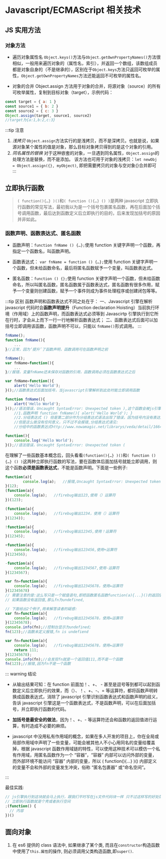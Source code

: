 # Javascript/ECMAScript 相关技术

## JS 实用方法

### 对象方法

- 遍历对象属性名
  `Object.keys()`方法与`Object.getOwnPropertyNames()`方法很相似，一般用来遍历对象的（属性名，索引），并返回一个数组，该数组成员都是对象自身的（不是继承的），区别在于`Object.keys`方法只返回可枚举的属性，`Object.getOwnPropertyNames`方法还能返回不可枚举的属性名。

- 对象的合并
  Object.assign 方法用于对象的合并，将源对象（source）的所有可枚举属性，复制到目标对象（target），示例代码：

```js
const target = { a: 1 }
const source1 = { b: 2 }
const source2 = { c: 3 }
Object.assign(target, source1, source2)
//target为{a:1,b:2,c:3}
```

:::tip 注意

1. _浅拷贝_
   `Object.assign`方法实行的是浅拷贝，而不是深拷贝。也就是说，如果源对象某个属性的值是对象，那么目标对象拷贝得到的是这个对象的引用。
2. _同名属性的替换_
   对于这种嵌套的对象，一旦遇到同名属性，`Object.assign`的处理方法是替换，而不是添加。
   该方法也可用于对象的浅拷贝：`let newObj = Object.assign({}, myObject)`, 即把需要拷贝的对象与空对象{}合并即可
   :::

## 立即执行函数

> `( function(){…} )()`和`( function (){…} () )`是两种 javascript 立即执行函数的常见写法，最初我以为是一个括号包裹匿名函数，再在后面加个括号调用函数，最后达到函数定义后立即执行的目的，后来发现加括号的原因并非如此。

### 函数声明、函数表达式、匿名函数

- 函数声明：`function fnName () {…};`使用 function 关键字声明一个函数，再指定一个函数名，叫函数声明。

- 函数表达式： `var fnName = function () {…};`使用 function 关键字声明一个函数，但未给函数命名，最后将匿名函数赋予一个变量，叫函数表达式。

- 匿名函数：`function () {};`使用 function 关键字声明一个函数，但未给函数命名，所以叫匿名函数，匿名函数属于函数表达式，匿名函数有很多作用，赋予一个变量则创建函数，赋予一个事件则成为事件处理程序或创建闭包等等。

:::tip 区别
函数声明和函数表达式不同之处在于：
一、Javascript 引擎在解析 javascript 代码时会**函数声明提升**（Function declaration Hoisting）当前执行环境（作用域）上的函数声明，而函数表达式必须等到 Javascirtp 引擎执行到它所在行时，才会从上而下一行一行地解析函数表达式；
二、函数表达式后面可以加括号立即调用该函数，函数声明不可以，只能以 `fnName()`形式调用。
:::

```js
fnName();
function fnName(){
    ...
}//正常，因为‘提升’了函数声明，函数调用可在函数声明之前

fnName();
var fnName=function(){
    ...
}//报错，变量fnName还未保存对函数的引用，函数调用必须在函数表达式之后

var fnName=function(){
    alert('Hello World');
}();//函数表达式后面加括号，当javascript引擎解析到此处时能立即调用函数

function fnName(){
    alert('Hello World');
}();//语法错误，Uncaught SyntaxError: Unexpected token ),这个函数会被js引擎解析为两部分：
    //1.函数声明 function fnName(){ alert('Hello World'); }
    //2.分组表达式 () 但是第二部分作为分组表达式语法出现了错误，因为括号内没有表达式，把“()”改为“(1)”就不会报错
    //但是这么做没有任何意义，只不过不会报错,分组表达式请见:
    //分组中的函数表达式http://www.nowamagic.net/librarys/veda/detail/1664

function(){
    console.log('Hello World');
}();//语法错误，Uncaught SyntaxError: Unexpected token (
```

在理解了一些函数基本概念后，回头看看`(function(){…} )()`和`( function (){…} () )`这两种立即执行函数的写法，要在函数体后面加括号就能立即调用，则这个函数**必须是函数表达式**，不能是函数声明。下面是一些例子:

```js
function(a){
        console.log(a);   //报错,Uncaught SyntaxError: Unexpected token (
}(12);
(function(a){
    console.log(a);   //firebug输出123,使用（）运算符
})(123);

(function(a){
    console.log(a);   //firebug输出1234，使用（）运算符
}(1234));

!function(a){
    console.log(a);   //firebug输出12345,使用！运算符
}(12345);

+function(a){
    console.log(a);   //firebug输出123456,使用+运算符
}(123456);

-function(a){
    console.log(a);   //firebug输出1234567,使用-运算符
}(1234567);

var fn=function(a){
    console.log(a);   //firebug输出12345678，使用=运算符
}(12345678)
// 需要注意的是:这么写只是一个赋值语句,即把函数匿名函数function(a){...}()的返回值赋值给了fn,
// 如果函数没有返回值,那么fn为undefined,

// 下面给出2个例子,用来解答读者的疑惑:
var fn=function(a){
    console.log(a);   //firebug输出12345678，使用=运算符
}(12345678);
console.info(fn);//控制台显示为undefined;
fn(123);//函数未定义报错,fn is undefiend

var fn=function(a){
    console.log(a);   //firebug输出12345678，使用=运算符
    return 111;
}(12345678);
console.info(fn);//会发现fn就是一个返回值111,而不是一个函数
fn(123);//报错,因为fn不是一个函数
```

::: warning 结论

- 从输出结果可知：在 function 前面加！、+、 - 甚至是逗号等到都可以起到函数定义后立即执行的效果，而（）、！、+、-、= 等运算符，都将函数声明转换成函数表达式，消除了 javascript 引擎识别函数表达式和函数声明的歧义，告诉 javascript 引擎这是一个函数表达式，不是函数声明，可以在后面加括号，并立即执行函数的代码。

- **加括号是最安全的做法**，因为！、+、- 等运算符还会和函数的返回值进行运算，有时造成不必要的麻烦。

- javascript 中没用私有作用域的概念，如果在多人开发的项目上，你在全局或局部作用域中声明了一些变量，可能会被其他人不小心用同名的变量给覆盖掉，根据 javascript 函数作用域链的特性，可以使用这种技术可以模仿一个私有作用域，用匿名函数作为一个 “容器”，“容器” 内部可以访问外部的变量，而外部环境不能访问 “容器” 内部的变量，所以 ( function(){…} )() 内部定义的变量不会和外部的变量发生冲突，俗称 “匿名包裹器” 或“命名空间”。

:::

最佳实践:

```js
// js引擎执行到这块就会马上执行，跟我们平时写在js文件代码块一样 只不过这样写的好处防止变量污染，也就是立即执行函数可以当做命名空间(namespace)使用
// 立即执行函数就是个壳或者执行空间
;(function() {
  // 内容
})()
```

## 面向对象

1. 在 es6 提供的 class 语法中, 如果继承了某个类, 而且在`constructor`构造函数中使用了`this.属性`的操作, 则必须调用父类构造函数,即`super()`.
